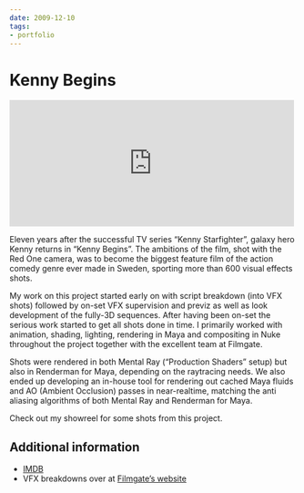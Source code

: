 ```yaml
---
date: 2009-12-10
tags:
- portfolio
---
```


# Kenny Begins

<p>
<iframe src="https://player.vimeo.com/video/9684926" width="500" height="222" frameborder="0" webkitallowfullscreen mozallowfullscreen allowfullscreen></iframe>
</p>

Eleven years after the successful TV series “Kenny Starfighter”, galaxy hero Kenny returns in “Kenny Begins”. The ambitions of the film, shot with the Red One camera, was to become the biggest feature film of the action comedy genre ever made in Sweden, sporting more than 600 visual effects shots.

<!-- more -->

My work on this project started early on with script breakdown (into VFX shots) followed by on-set VFX supervision and previz as well as look development of the fully-3D sequences. After having been on-set the serious work started to get all shots done in time. I primarily worked with animation, shading, lighting, rendering in Maya and compositing in Nuke throughout the project together with the excellent team at Filmgate.

Shots were rendered in both Mental Ray (“Production Shaders” setup) but also in Renderman for Maya, depending on the raytracing needs. We also ended up developing an in-house tool for rendering out cached Maya fluids and AO (Ambient Occlusion) passes in near-realtime, matching the anti aliasing algorithms of both Mental Ray and Renderman for Maya.

Check out my showreel for some shots from this project.

## Additional information

- [IMDB](http://www.imdb.com/title/tt1278180/)
- VFX breakdowns over at [Filmgate’s website](http://www.filmgate.se)
